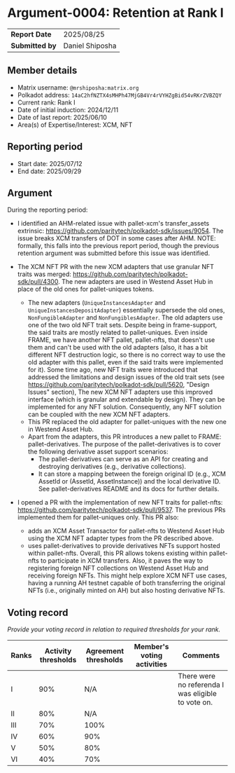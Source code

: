# Argument-0004: Retention at Rank I

|                 |                                                                                             |
| --------------- | ------------------------------------------------------------------------------------------- |
| **Report Date** | 2025/08/25                                                                                  |
| **Submitted by**| Daniel Shiposha                                                                             |


## Member details

- Matrix username: `@mrshiposha:matrix.org`
- Polkadot address: `14aC2hfNZTX4sMHPh47MjGB4Vr4rVYHZgBid54vRKrZVBZQY`
- Current rank: Rank I
- Date of initial induction: 2024/12/11
- Date of last report: 2025/06/10
- Area(s) of Expertise/Interest: XCM, NFT


## Reporting period

- Start date: 2025/07/12
- End date: 2025/09/29

## Argument

During the reporting period:

* I identified an AHM-related issue with pallet-xcm's transfer_assets extrinsic: https://github.com/paritytech/polkadot-sdk/issues/9054.
The issue breaks XCM transfers of DOT in some cases after AHM.
NOTE: formally, this falls into the previous report period, though the previous retention argument was submitted before this issue was identified.

* The XCM NFT PR with the new XCM adapters that use granular NFT traits was merged: https://github.com/paritytech/polkadot-sdk/pull/4300.
The new adapters are used in Westend Asset Hub in place of the old ones for pallet-uniques tokens.
  * The new adapters (`UniqueInstancesAdapter` and `UniqueInstancesDepositAdapter`) essentially supersede the old ones, `NonFungibleAdapter` and `NonFungiblesAdapter`.
  The old adapters use one of the two old NFT trait sets. Despite being in frame-support, the said traits are mostly related to pallet-uniques. Even inside FRAME, we have another NFT pallet, pallet-nfts, that doesn't use them and can't be used with the old adapters (also, it has a bit different NFT destruction logic, so there is no correct way to use the old adapter with this pallet, even if the said traits were implemented for it).
  Some time ago, new NFT traits were introduced that addressed the limitations and design issues of the old trait sets (see https://github.com/paritytech/polkadot-sdk/pull/5620, "Design Issues" section),
  The new XCM NFT adapters use this improved interface (which is granular and extendable by design). They can be implemented for any NFT solution. Consequently, any NFT solution can be coupled with the new XCM NFT adapters.
  * This PR replaced the old adapter for pallet-uniques with the new one in Westend Asset Hub.
  * Apart from the adapters, this PR introduces a new pallet to FRAME: pallet-derivatives.
  The purpose of the pallet-derivatives is to cover the following derivative asset support scenarios:
    - The pallet-derivatives can serve as an API for creating and destroying derivatives (e.g., derivative collections).
    - It can store a mapping between the foreign original ID (e.g., XCM AssetId or (AssetId, AssetInstance)) and the local derivative ID.
  See pallet-derivatives README and its docs for further details.

* I opened a PR with the implementation of new NFT traits for pallet-nfts: https://github.com/paritytech/polkadot-sdk/pull/9537.
The previous PRs implemented them for pallet-uniques only.
This PR also:
   * adds an XCM Asset Transactor for pallet-nfts to Westend Asset Hub using the XCM NFT adapter types from the PR described above.
   * uses pallet-derivatives to provide derivatives NFTs support hosted within pallet-nfts.
Overall, this PR allows tokens existing within pallet-nfts to participate in XCM transfers. Also, it paves the way to registering foreign NFT collections on Westend Asset Hub and receiving foreign NFTs. This might help explore XCM NFT use cases, having a running AH testnet capable of both transferring the original NFTs (i.e., originally minted on AH) but also hosting derivative NFTs.

## Voting record
*Provide your voting record in relation to required thresholds for your rank.*

|  Ranks | Activity thresholds | Agreement thresholds | Member's voting activities | Comments |
|---|---|---|---|---|
|I  |90%   |N/A   |   | There were no referenda I was eligible to vote on. |
|II |80%   |N/A   |   |  |
|III|70%   |100%  |   |  |
|IV |60%   |90%   |   |  |
|V  |50%   |80%   |   |  |
|VI |40%   |70%   |   |  |
